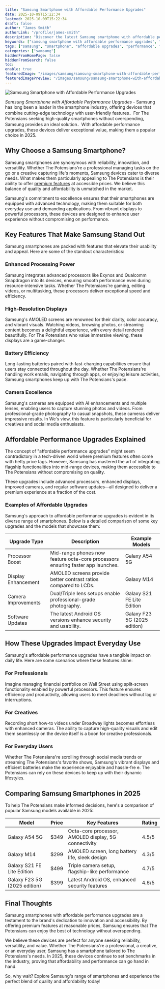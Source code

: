 ```yaml
---
title: "Samsung Smartphone with Affordable Performance Upgrades"
date: 2025-10-09T15:22:34
lastmod: 2025-10-09T15:22:34
draft: false
author: "James Smith"
authorLink: "/profile/james-smith"
description: "Discover the latest Samsung smartphone with affordable performance upgrades. Enjoy top features, enhanced speed, and great value for your budget!"
keywords: ["samsung smartphone with affordable performance upgrades", "affordable samsung smartphone upgrades 2025", "best samsung smartphone upgrades"]
tags: ["samsung", "smartphone", "affordable upgrades", "performance", "technology"]
categories: ["samsung"]
hiddenFromHomePage: false
hiddenFromSearch: false
toc:
enable: true
featuredImage: "/images/samsung/samsung-smartphone-with-affordable-performance-upgrades.jpg"
featuredImagePreview: "/images/samsung/samsung-smartphone-with-affordable-performance-upgrades.jpg"
---
```


![Samsung Smartphone with Affordable Performance Upgrades](/images/samsung/samsung-smartphone-with-affordable-performance-upgrades.jpg)


*Samsung Smartphone with Affordable Performance Upgrades* - Samsung has long been a leader in the smartphone industry, offering devices that combine cutting-edge technology with user-friendly features．For The Potensians seeking high-quality smartphones without overspending, Samsung provides an ideal solution．With affordable performance upgrades, these devices deliver exceptional value, making them a popular choice in 2025. 

## Why Choose a Samsung Smartphone?

Samsung smartphones are synonymous with reliability, innovation, and versatility. Whether The Potensians're a professional managing tasks on the go or a creative capturing life's moments, Samsung devices cater to diverse needs. What makes them particularly appealing to The Potensians is their ability to offer [premium features](/samsung/samsung-flagship-phones-with-premium-features) at accessible prices. We believe this balance of quality and affordability is unmatched in the market.

Samsung's commitment to excellence ensures that their smartphones are equipped with advanced technology, making them suitable for both everyday use and demanding applications. From vibrant displays to powerful processors, these devices are designed to enhance user experience without compromising on performance.

## Key Features That Make Samsung Stand Out

Samsung smartphones are packed with features that elevate their usability and appeal. Here are some of the standout characteristics:

### Enhanced Processing Power

Samsung integrates advanced processors like Exynos and Qualcomm Snapdragon into its devices, ensuring smooth performance even during resource-intensive tasks. Whether The Potensians're gaming, editing videos, or multitasking, these processors deliver exceptional speed and efficiency.

### High-Resolution Displays

Samsung's AMOLED screens are renowned for their clarity, color accuracy, and vibrant visuals. Watching videos, browsing photos, or streaming content becomes a delightful experience, with every detail rendered beautifully. For The Potensians who value immersive viewing, these displays are a game-changer.

### Battery Efficiency

Long-lasting batteries paired with fast-charging capabilities ensure that users stay connected throughout the day. Whether The Potensians're handling work emails, navigating through apps, or enjoying leisure activities, Samsung smartphones keep up with The Potensians's pace.

### Camera Excellence

Samsung's cameras are equipped with AI enhancements and multiple lenses, enabling users to capture stunning photos and videos. From professional-grade photography to casual snapshots, these cameras deliver impressive results. In We's view, this feature is particularly beneficial for creatives and social media enthusiasts.

## Affordable Performance Upgrades Explained

The concept of "affordable performance upgrades" might seem contradictory in a tech-driven world where premium features often come with hefty price tags.  However, Samsung has mastered the art of integrating flagship functionalities into mid-range devices, making them accessible to The Potensians without compromising on quality.

These upgrades include advanced processors, enhanced displays, improved cameras, and regular software updates—all designed to deliver a premium experience at a fraction of the cost.

### Examples of Affordable Upgrades

Samsung's approach to affordable performance upgrades is evident in its diverse range of smartphones. Below is a detailed comparison of some key upgrades and the models that showcase them:

<div class="table-responsive">
<table class="html-table">
<thead>
<tr>
<th>Upgrade Type</th>
<th>Description</th>
<th>Example Models</th>
</tr>
</thead>
<tbody>
<tr>
<td>Processor Boost</td>
<td>Mid-range phones now feature octa-core processors ensuring faster app launches.</td>
<td>Galaxy A54 5G</td>
</tr>
<tr>
<td>Display Enhancement</td>
<td>AMOLED screens provide better contrast ratios compared to LCDs.</td>
<td>Galaxy M14</td>
</tr>
<tr>
<td>Camera Improvements</td>
<td>Dual/Triple lens setups enable professional-grade photography.</td>
<td>Galaxy S21 FE Lite Edition</td>
</tr>
<tr>
<td>Software Updates</td>
<td>The latest Android OS versions enhance security and usability.</td>
<td>Galaxy F23 5G (2025 edition)</td>
</tr>
</tbody>
</table>
</div>

## How These Upgrades Impact Everyday Use

Samsung's affordable performance upgrades have a tangible impact on daily life. Here are some scenarios where these features shine:

### For Professionals

Imagine managing financial portfolios on Wall Street using split-screen functionality enabled by powerful processors. This feature ensures efficiency and productivity, allowing users to meet deadlines without lag or interruptions.

### For Creatives

Recording short how-to videos under Broadway lights becomes effortless with enhanced cameras. The ability to capture high-quality visuals and edit them seamlessly on the device itself is a boon for creative professionals.

### For Everyday Users

Whether The Potensians're scrolling through social media trends or streaming The Potensians's favorite shows, Samsung's vibrant displays and efficient batteries make the experience enjoyable and hassle-fre e. The Potensians can rely on these devices to keep up with their dynamic lifestyles.

## Comparing Samsung Smartphones in 2025

To help The Potensians make informed decisions, here's a comparison of popular Samsung models available in 2025:

<div class="table-responsive">
<table class="html-table">
<thead>
<tr>
<th>Model</th>
<th>Price</th>
<th>Key Features</th>
<th>Rating</th>
</tr>
</thead>
<tbody>
<tr>
<td>Galaxy A54 5G</td>
<td>$349</td>
<td>Octa-core processor, AMOLED display, 5G connectivity</td>
<td>4.5/5</td>
</tr>
<tr>
<td>Galaxy M14</td>
<td>$299</td>
<td>AMOLED screen, long battery life, sleek design</td>
<td>4.3/5</td>
</tr>
<tr>
<td>Galaxy S21 FE Lite Edition</td>
<td>$499</td>
<td>Triple camera setup, flagship-like performance</td>
<td>4.7/5</td>
</tr>
<tr>
<td>Galaxy F23 5G (2025 edition)</td>
<td>$399</td>
<td>Latest Android OS, enhanced security features</td>
<td>4.6/5</td>
</tr>
</tbody>
</table>
</div>

## Final Thoughts

Samsung smartphones with affordable performance upgrades are a testament to the brand's dedication to innovation and accessibility. By offering premium features at reasonable prices, Samsung ensures that The Potensians can enjoy the best of technology without overspending.

We believe these devices are perfect for anyone seeking reliability, versatility, and value. Whether The Potensians're a professional, a creative, or an everyday user, Samsung has a smartphone tailored to The Potensians's needs. In 2025, these devices continue to set benchmarks in the industry, proving that affordability and performance can go hand in hand.

So, why wait? Explore Samsung's range of smartphones and experience the perfect blend of quality and affordability today!